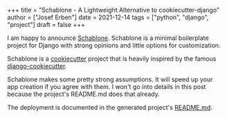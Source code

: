 +++
title = "Schablone - A Lightweight Alternative to cookiecutter-django"
author = ["Josef Erben"]
date = 2021-12-14
tags = ["python", "django", "project"]
draft = false
+++

I am happy to announce [Schablone](<https://github.com/joseferben/schablone>). Schablone is a minimal boilerplate project for Django with strong opinions and little options for customization.

<!--more-->

Schablone is a [cookiecutter](<https://github.com/cookiecutter/cookiecutter>) project that is heavily inspired by the famous [django-cookiecutter](<https://github.com/cookiecutter/cookiecutter-django>).

Schablone makes some pretty strong assumptions. It will speed up your app creation if you agree with them. I won't go into details in this post because the project's README.md does that already.

The deployment is documented in the generated project's [README.md](<https://github.com/joseferben/schablone/blob/main/%7B%7Bcookiecutter.project_slug%7D%7D/README.md>).
